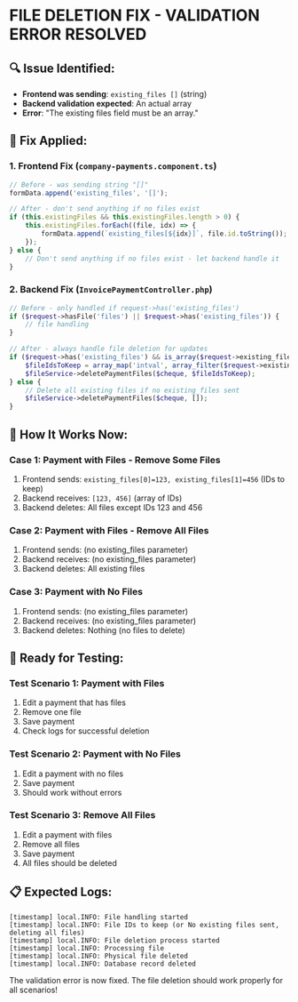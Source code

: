 # FILE DELETION FIX - VALIDATION ERROR RESOLVED

## 🔍 **Issue Identified:**
- **Frontend was sending**: `existing_files []` (string)
- **Backend validation expected**: An actual array
- **Error**: "The existing files field must be an array."

## 🔧 **Fix Applied:**

### 1. **Frontend Fix** (`company-payments.component.ts`)
```typescript
// Before - was sending string "[]"
formData.append('existing_files', '[]');

// After - don't send anything if no files exist
if (this.existingFiles && this.existingFiles.length > 0) {
    this.existingFiles.forEach((file, idx) => {
        formData.append(`existing_files[${idx}]`, file.id.toString());
    });
} else {
    // Don't send anything if no files exist - let backend handle it
}
```

### 2. **Backend Fix** (`InvoicePaymentController.php`)
```php
// Before - only handled if request->has('existing_files')
if ($request->hasFile('files') || $request->has('existing_files')) {
    // file handling
}

// After - always handle file deletion for updates
if ($request->has('existing_files') && is_array($request->existing_files)) {
    $fileIdsToKeep = array_map('intval', array_filter($request->existing_files));
    $fileService->deletePaymentFiles($cheque, $fileIdsToKeep);
} else {
    // Delete all existing files if no existing_files sent
    $fileService->deletePaymentFiles($cheque, []);
}
```

## 🎯 **How It Works Now:**

### Case 1: **Payment with Files - Remove Some Files**
1. Frontend sends: `existing_files[0]=123, existing_files[1]=456` (IDs to keep)
2. Backend receives: `[123, 456]` (array of IDs)
3. Backend deletes: All files except IDs 123 and 456

### Case 2: **Payment with Files - Remove All Files**
1. Frontend sends: (no existing_files parameter)
2. Backend receives: (no existing_files parameter)
3. Backend deletes: All existing files

### Case 3: **Payment with No Files**
1. Frontend sends: (no existing_files parameter)
2. Backend receives: (no existing_files parameter)
3. Backend deletes: Nothing (no files to delete)

## 🚀 **Ready for Testing:**

### Test Scenario 1: Payment with Files
1. Edit a payment that has files
2. Remove one file
3. Save payment
4. Check logs for successful deletion

### Test Scenario 2: Payment with No Files
1. Edit a payment with no files
2. Save payment
3. Should work without errors

### Test Scenario 3: Remove All Files
1. Edit a payment with files
2. Remove all files
3. Save payment
4. All files should be deleted

## 📋 **Expected Logs:**
```
[timestamp] local.INFO: File handling started
[timestamp] local.INFO: File IDs to keep (or No existing files sent, deleting all files)
[timestamp] local.INFO: File deletion process started
[timestamp] local.INFO: Processing file
[timestamp] local.INFO: Physical file deleted
[timestamp] local.INFO: Database record deleted
```

The validation error is now fixed. The file deletion should work properly for all scenarios!
